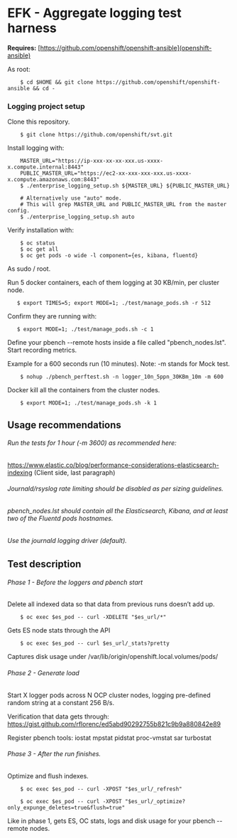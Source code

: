 # EFK - Aggregate logging test harness

**Requires:** [https://github.com/openshift/openshift-ansible](openshift-ansible)

As root:
```
    $ cd $HOME && git clone https://github.com/openshift/openshift-ansible && cd -
```


### Logging project setup

Clone this repository.
```
    $ git clone https://github.com/openshift/svt.git
```



Install logging with:

```
    MASTER_URL="https://ip-xxx-xx-xx-xxx.us-xxxx-x.compute.internal:8443"
    PUBLIC_MASTER_URL="https://ec2-xx-xxx-xxx-xxx.us-xxxx-x.compute.amazonaws.com:8443"
    $ ./enterprise_logging_setup.sh ${MASTER_URL} ${PUBLIC_MASTER_URL} 

    # Alternatively use "auto" mode. 
    # This will grep MASTER_URL and PUBLIC_MASTER_URL from the master config.
    $ ./enterprise_logging_setup.sh auto 

```


Verify installation with:

``` 
    $ oc status
    $ oc get all 
    $ oc get pods -o wide -l component={es, kibana, fluentd}
```


As sudo / root.

   Run 5 docker containers, each of them logging at 30 KB/min, per cluster node.
```
   $ export TIMES=5; export MODE=1; ./test/manage_pods.sh -r 512
```


Confirm they are running with:

```
   $ export MODE=1; ./test/manage_pods.sh -c 1
```


Define your pbench --remote hosts inside a file called "pbench_nodes.lst".
Start recording metrics.
   
   Example for a 600 seconds run (10 minutes).
   Note: -m stands for Mock test.

```
    $ nohup ./pbench_perftest.sh -n logger_10n_5ppn_30KBm_10m -m 600
```

Docker kill all the containers from the cluster nodes.
```
    $ export MODE=1; ./test/manage_pods.sh -k 1
```



## Usage recommendations

###### Run the tests for 1 hour (-m 3600) as recommended here: 

https://www.elastic.co/blog/performance-considerations-elasticsearch-indexing 
(Client side, last paragraph)

###### Journald/rsyslog rate limiting should be disabled as per sizing guidelines.

###### pbench_nodes.lst should contain all the Elasticsearch, Kibana, and at least two of the Fluentd pods hostnames.

###### Use the journald logging driver (default).



## Test description

###### Phase 1 - Before the loggers and pbench start

Delete all indexed data so that data from previous runs doesn’t add up.

```
    $ oc exec $es_pod -- curl -XDELETE "$es_url/*"
```

Gets ES node stats through the API 

```   
    $ oc exec $es_pod -- curl $es_url/_stats?pretty
```

Captures disk usage under /var/lib/origin/openshift.local.volumes/pods/


###### Phase 2 - Generate load 

Start X logger pods across N OCP cluster nodes, logging pre-defined random string at a constant 256 B/s.

Verification that data gets through: 
https://gist.github.com/rflorenc/ed5abd90292755b821c9b9a880842e89

Register pbench tools: iostat mpstat pidstat proc-vmstat sar turbostat 


###### Phase 3 - After the run finishes.

Optimize and flush indexes.

```
    $ oc exec $es_pod -- curl -XPOST "$es_url/_refresh"

    $ oc exec $es_pod -- curl -XPOST "$es_url/_optimize?only_expunge_deletes=true&flush=true"
``` 


Like in phase 1, gets ES, OC stats, logs and disk usage for your pbench --remote nodes. 
